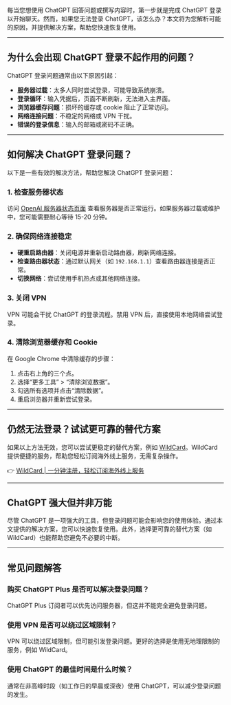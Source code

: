 每当您想使用 ChatGPT 回答问题或撰写内容时，第一步就是完成 ChatGPT 登录以开始聊天。然而，如果您无法登录 ChatGPT，该怎么办？本文将为您解析可能的原因，并提供解决方案，帮助您快速恢复使用。

---

## 为什么会出现 ChatGPT 登录不起作用的问题？

ChatGPT 登录问题通常由以下原因引起：

- **服务器过载**：太多人同时尝试登录，可能导致系统崩溃。
- **登录循环**：输入凭据后，页面不断刷新，无法进入主界面。
- **浏览器缓存问题**：损坏的缓存或 cookie 阻止了正常访问。
- **网络连接问题**：不稳定的网络或 VPN 干扰。
- **错误的登录信息**：输入的邮箱或密码不正确。

---

## 如何解决 ChatGPT 登录问题？

以下是一些有效的解决方法，帮助您解决 ChatGPT 登录问题：

### 1. 检查服务器状态
访问 [OpenAI 服务器状态页面](https://status.openai.com/) 查看服务器是否正常运行。如果服务器过载或维护中，您可能需要耐心等待 15-20 分钟。

### 2. 确保网络连接稳定
- **硬重启路由器**：关闭电源并重新启动路由器，刷新网络连接。
- **检查路由器状态**：通过默认网关（如 `192.168.1.1`）查看路由器连接是否正常。
- **切换网络**：尝试使用手机热点或其他网络连接。

### 3. 关闭 VPN
VPN 可能会干扰 ChatGPT 的登录流程。禁用 VPN 后，直接使用本地网络尝试登录。

### 4. 清除浏览器缓存和 Cookie
在 Google Chrome 中清除缓存的步骤：
1. 点击右上角的三个点。
2. 选择“更多工具” > “清除浏览数据”。
3. 勾选所有选项并点击“清除数据”。
4. 重启浏览器并重新尝试登录。

---

## 仍然无法登录？试试更可靠的替代方案

如果以上方法无效，您可以尝试更稳定的替代方案，例如 [WildCard](https://bit.ly/bewildcard)。WildCard 提供便捷的服务，帮助您轻松订阅海外线上服务，无需复杂操作。

👉 [WildCard | 一分钟注册，轻松订阅海外线上服务](https://bit.ly/bewildcard)

---

## ChatGPT 强大但并非万能

尽管 ChatGPT 是一项强大的工具，但登录问题可能会影响您的使用体验。通过本文提供的解决方案，您可以快速恢复使用。此外，选择更可靠的替代方案（如 WildCard）也能帮助您避免不必要的中断。

---

## 常见问题解答

### 购买 ChatGPT Plus 是否可以解决登录问题？
ChatGPT Plus 订阅者可以优先访问服务器，但这并不能完全避免登录问题。

### 使用 VPN 是否可以绕过区域限制？
VPN 可以绕过区域限制，但可能引发登录问题。更好的选择是使用无地理限制的服务，例如 WildCard。

### 使用 ChatGPT 的最佳时间是什么时候？
通常在非高峰时段（如工作日的早晨或深夜）使用 ChatGPT，可以减少登录问题的发生。